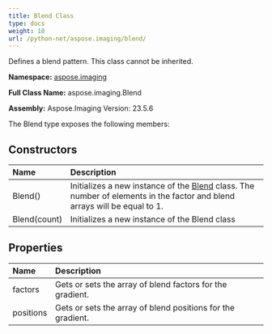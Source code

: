 ```yaml
---
title: Blend Class
type: docs
weight: 10
url: /python-net/aspose.imaging/blend/
---
```


Defines a blend pattern. This class cannot be inherited.

**Namespace:** [aspose.imaging](/imaging/python-net/aspose.imaging/)

**Full Class Name:** aspose.imaging.Blend

**Assembly:**  Aspose.Imaging Version: 23.5.6

The Blend type exposes the following members:
## **Constructors**
|**Name**|**Description**|
| :- | :- |
|Blend()|Initializes a new instance of the [Blend](/imaging/python-net/aspose.imaging/blend/) class. The number of elements in the factor and blend arrays will be equal to 1.|
|Blend(count)|Initializes a new instance of the Blend class|
## **Properties**
|**Name**|**Description**|
| :- | :- |
|factors|Gets or sets the array of blend factors for the gradient.|
|positions|Gets or sets the array of blend positions for the gradient.|
